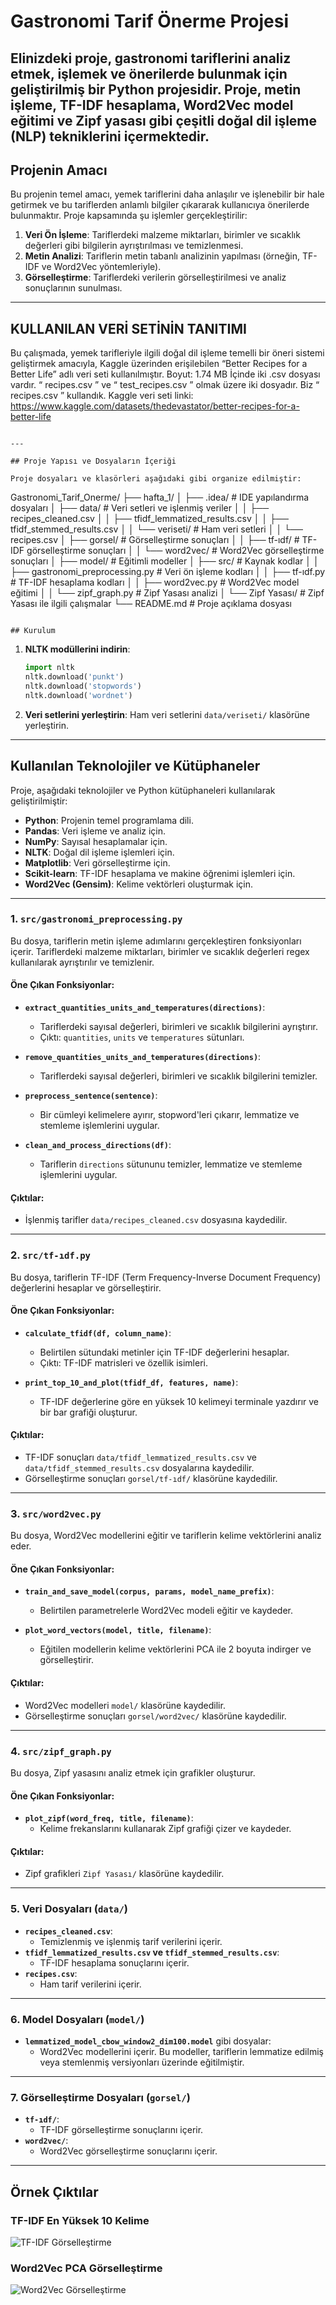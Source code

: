 # Gastronomi Tarif Önerme Projesi
Elinizdeki proje, gastronomi tariflerini analiz etmek, işlemek ve önerilerde bulunmak için geliştirilmiş bir Python projesidir. Proje, metin işleme, TF-IDF hesaplama, Word2Vec model eğitimi ve Zipf yasası gibi çeşitli doğal dil işleme (NLP) tekniklerini içermektedir.
---

## Projenin Amacı

Bu projenin temel amacı, yemek tariflerini daha anlaşılır ve işlenebilir bir hale getirmek ve bu tariflerden anlamlı bilgiler çıkararak kullanıcıya önerilerde bulunmaktır. Proje kapsamında şu işlemler gerçekleştirilir:

1. **Veri Ön İşleme**: Tariflerdeki malzeme miktarları, birimler ve sıcaklık değerleri gibi bilgilerin ayrıştırılması ve temizlenmesi.
2. **Metin Analizi**: Tariflerin metin tabanlı analizinin yapılması (örneğin, TF-IDF ve Word2Vec yöntemleriyle).
4. **Görselleştirme**: Tariflerdeki verilerin görselleştirilmesi ve analiz sonuçlarının sunulması.

---

## KULLANILAN VERİ SETİNİN TANITIMI

Bu çalışmada, yemek tarifleriyle ilgili doğal dil işleme temelli bir öneri sistemi geliştirmek amacıyla, Kaggle üzerinden erişilebilen “Better Recipes for a Better Life” adlı veri seti kullanılmıştır. 
Boyut: 1.74 MB 
İçinde iki .csv dosyası vardır.  “ recipes.csv ” ve “ test_recipes.csv ” olmak üzere iki dosyadır. Biz  “ recipes.csv ” kullandık. 
Kaggle veri seti linki:
https://www.kaggle.com/datasets/thedevastator/better-recipes-for-a-better-life

```

---

## Proje Yapısı ve Dosyaların İçeriği

Proje dosyaları ve klasörleri aşağıdaki gibi organize edilmiştir:

```
Gastronomi_Tarif_Onerme/
├── hafta_1/
│   ├── .idea/                 # IDE yapılandırma dosyaları
│   ├── data/                  # Veri setleri ve işlenmiş veriler
│   │   ├── recipes_cleaned.csv
│   │   ├── tfidf_lemmatized_results.csv
│   │   ├── tfidf_stemmed_results.csv
│   │   └── veriseti/          # Ham veri setleri
│   │       └── recipes.csv
│   ├── gorsel/                # Görselleştirme sonuçları
│   │   ├── tf-ıdf/            # TF-IDF görselleştirme sonuçları
│   │   └── word2vec/          # Word2Vec görselleştirme sonuçları
│   ├── model/                 # Eğitimli modeller
│   ├── src/                   # Kaynak kodlar
│   │   ├── gastronomi_preprocessing.py  # Veri ön işleme kodları
│   │   ├── tf-ıdf.py                   # TF-IDF hesaplama kodları
│   │   ├── word2vec.py                 # Word2Vec model eğitimi
│   │   └── zipf_graph.py               # Zipf Yasası analizi
│   └── Zipf Yasası/           # Zipf Yasası ile ilgili çalışmalar
└── README.md                  # Proje açıklama dosyası
```

## Kurulum

   ```

1. **NLTK modüllerini indirin**:
   ```python
   import nltk
   nltk.download('punkt')
   nltk.download('stopwords')
   nltk.download('wordnet')
   ```

2. **Veri setlerini yerleştirin**:
   Ham veri setlerini `data/veriseti/` klasörüne yerleştirin.

---


## Kullanılan Teknolojiler ve Kütüphaneler

Proje, aşağıdaki teknolojiler ve Python kütüphaneleri kullanılarak geliştirilmiştir:

- **Python**: Projenin temel programlama dili.
- **Pandas**: Veri işleme ve analiz için.
- **NumPy**: Sayısal hesaplamalar için.
- **NLTK**: Doğal dil işleme işlemleri için.
- **Matplotlib**: Veri görselleştirme için.
- **Scikit-learn**: TF-IDF hesaplama ve makine öğrenimi işlemleri için.
- **Word2Vec (Gensim)**: Kelime vektörleri oluşturmak için.

---
### 1. `src/gastronomi_preprocessing.py`
Bu dosya, tariflerin metin işleme adımlarını gerçekleştiren fonksiyonları içerir. Tariflerdeki malzeme miktarları, birimler ve sıcaklık değerleri regex kullanılarak ayrıştırılır ve temizlenir.

#### Öne Çıkan Fonksiyonlar:
- **`extract_quantities_units_and_temperatures(directions)`**:
  - Tariflerdeki sayısal değerleri, birimleri ve sıcaklık bilgilerini ayrıştırır.
  - Çıktı: `quantities`, `units` ve `temperatures` sütunları.

- **`remove_quantities_units_and_temperatures(directions)`**:
  - Tariflerdeki sayısal değerleri, birimleri ve sıcaklık bilgilerini temizler.

- **`preprocess_sentence(sentence)`**:
  - Bir cümleyi kelimelere ayırır, stopword'leri çıkarır, lemmatize ve stemleme işlemlerini uygular.

- **`clean_and_process_directions(df)`**:
  - Tariflerin `directions` sütununu temizler, lemmatize ve stemleme işlemlerini uygular.

#### Çıktılar:
- İşlenmiş tarifler `data/recipes_cleaned.csv` dosyasına kaydedilir.

---

### 2. `src/tf-ıdf.py`
Bu dosya, tariflerin TF-IDF (Term Frequency-Inverse Document Frequency) değerlerini hesaplar ve görselleştirir.

#### Öne Çıkan Fonksiyonlar:
- **`calculate_tfidf(df, column_name)`**:
  - Belirtilen sütundaki metinler için TF-IDF değerlerini hesaplar.
  - Çıktı: TF-IDF matrisleri ve özellik isimleri.

- **`print_top_10_and_plot(tfidf_df, features, name)`**:
  - TF-IDF değerlerine göre en yüksek 10 kelimeyi terminale yazdırır ve bir bar grafiği oluşturur.

#### Çıktılar:
- TF-IDF sonuçları `data/tfidf_lemmatized_results.csv` ve `data/tfidf_stemmed_results.csv` dosyalarına kaydedilir.
- Görselleştirme sonuçları `gorsel/tf-ıdf/` klasörüne kaydedilir.

---

### 3. `src/word2vec.py`
Bu dosya, Word2Vec modellerini eğitir ve tariflerin kelime vektörlerini analiz eder.

#### Öne Çıkan Fonksiyonlar:
- **`train_and_save_model(corpus, params, model_name_prefix)`**:
  - Belirtilen parametrelerle Word2Vec modeli eğitir ve kaydeder.

- **`plot_word_vectors(model, title, filename)`**:
  - Eğitilen modellerin kelime vektörlerini PCA ile 2 boyuta indirger ve görselleştirir.

#### Çıktılar:
- Word2Vec modelleri `model/` klasörüne kaydedilir.
- Görselleştirme sonuçları `gorsel/word2vec/` klasörüne kaydedilir.

---

### 4. `src/zipf_graph.py`
Bu dosya, Zipf yasasını analiz etmek için grafikler oluşturur.

#### Öne Çıkan Fonksiyonlar:
- **`plot_zipf(word_freq, title, filename)`**:
  - Kelime frekanslarını kullanarak Zipf grafiği çizer ve kaydeder.

#### Çıktılar:
- Zipf grafikleri `Zipf Yasası/` klasörüne kaydedilir.

---

### 5. Veri Dosyaları (`data/`)
- **`recipes_cleaned.csv`**:
  - Temizlenmiş ve işlenmiş tarif verilerini içerir.
- **`tfidf_lemmatized_results.csv` ve `tfidf_stemmed_results.csv`**:
  - TF-IDF hesaplama sonuçlarını içerir.
- **`recipes.csv`**:
  - Ham tarif verilerini içerir.

---

### 6. Model Dosyaları (`model/`)
- **`lemmatized_model_cbow_window2_dim100.model`** gibi dosyalar:
  - Word2Vec modellerini içerir. Bu modeller, tariflerin lemmatize edilmiş veya stemlenmiş versiyonları üzerinde eğitilmiştir.

---

### 7. Görselleştirme Dosyaları (`gorsel/`)
- **`tf-ıdf/`**:
  - TF-IDF görselleştirme sonuçlarını içerir.
- **`word2vec/`**:
  - Word2Vec görselleştirme sonuçlarını içerir.

---
## Örnek Çıktılar

### TF-IDF En Yüksek 10 Kelime
![TF-IDF Görselleştirme](gorsel/tf-ıdf/top_10_tfidf.png)

### Word2Vec PCA Görselleştirme
![Word2Vec Görselleştirme](gorsel/word2vec/pca_visualization.png)

